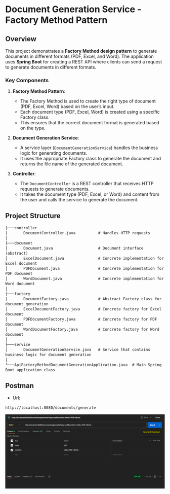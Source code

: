 # Document Generation Service - Factory Method Pattern

## Overview

This project demonstrates a **Factory Method design pattern** to generate documents in different formats (PDF, Excel, and Word). The application uses **Spring Boot** for creating a REST API where clients can send a request to generate documents in different formats.

### Key Components
1. **Factory Method Pattern**: 
   - The Factory Method is used to create the right type of document (PDF, Excel, Word) based on the user’s input.
   - Each document type (PDF, Excel, Word) is created using a specific Factory class.
   - This ensures that the correct document format is generated based on the type.

2. **Document Generation Service**: 
   - A service layer (`DocumentGenerationService`) handles the business logic for generating documents.
   - It uses the appropriate Factory class to generate the document and returns the file name of the generated document.

3. **Controller**: 
   - The `DocumentController` is a REST controller that receives HTTP requests to generate documents.
   - It takes the document type (PDF, Excel, or Word) and content from the user and calls the service to generate the document.

## Project Structure

```plaintext
├───controller
│       DocumentController.java          # Handles HTTP requests
│
├───document
│       Document.java                    # Document interface (abstract)
│       ExcelDocument.java               # Concrete implementation for Excel document
│       PDFDocument.java                 # Concrete implementation for PDF document
│       WordDocument.java                # Concrete implementation for Word document
│
├───factory
│       DocumentFactory.java             # Abstract Factory class for document generation
│       ExcelDocumentFactory.java        # Concrete factory for Excel document
│       PDFDocumentFactory.java          # Concrete factory for PDF document
│       WordDocumentFactory.java         # Concrete factory for Word document
│
├───service
│       DocumentGenerationService.java   # Service that contains business logic for document generation
│
└───ApiFactoryMethodDocumentGenerationApplication.java  # Main Spring Boot application class
```
## Postman
- Url: 
```
http://localhost:8080/documents/generate
```
![Postman](https://github.com/klintfox/design-patterns/blob/main/api-factory-method-document-generation/src/main/resources/capture/1.PNG)
